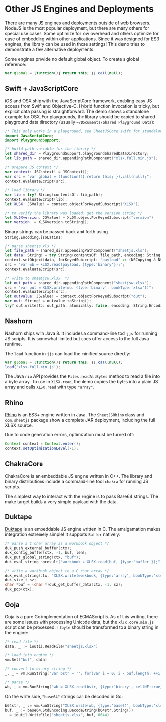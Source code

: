 # Other JS Engines and Deployments

There are many JS engines and deployments outside of web browsers. NodeJS is the
most popular deployment, but there are many others for special use cases.  Some
optimize for low overhead and others optimize for ease of embedding within other
applications.  Since it was designed for ES3 engines, the library can be used in
those settings!  This demo tries to demonstrate a few alternative deployments.

Some engines provide no default global object.  To create a global reference:

```js
var global = (function(){ return this; }).call(null);
```


## Swift + JavaScriptCore

iOS and OSX ship with the JavaScriptCore framework, enabling easy JS access from
Swift and Objective-C.  Hybrid function invocation is tricky, but explicit data
passing is straightforward.  The demo shows a standalone example for OSX.  For
playgrounds, the library should be copied to shared playground data directory
(usually `~/Documents/Shared Playground Data`):

```swift
/* This only works in a playground, see SheetJSCore.swift for standalone use */
import JavaScriptCore;
import PlaygroundSupport;

/* build path variable for the library */
let shared_dir = PlaygroundSupport.playgroundSharedDataDirectory;
let lib_path = shared_dir.appendingPathComponent("xlsx.full.min.js");

/* prepare JS context */
var context: JSContext! = JSContext();
var src = "var global = (function(){ return this; }).call(null);";
context.evaluateScript(src);

/* load library */
var lib = try? String(contentsOf: lib_path);
context.evaluateScript(lib);
let XLSX: JSValue! = context.objectForKeyedSubscript("XLSX");

/* to verify the library was loaded, get the version string */
let XLSXversion: JSValue! = XLSX.objectForKeyedSubscript("version")
var version  = XLSXversion.toString();
```

Binary strings can be passed back and forth using `String.Encoding.isoLatin1`:

```swift
/* parse sheetjs.xls */
let file_path = shared_dir.appendingPathComponent("sheetjs.xls");
let data: String! = try String(contentsOf: file_path, encoding: String.Encoding.isoLatin1);
context.setObject(data, forKeyedSubscript: "payload" as (NSCopying & NSObjectProtocol)!);
src = "var wb = XLSX.read(payload, {type:'binary'});";
context.evaluateScript(src);

/* write to sheetjsw.xlsx  */
let out_path = shared_dir.appendingPathComponent("sheetjsw.xlsx");
src = "var out = XLSX.write(wb, {type:'binary', bookType:'xlsx'})";
context.evaluateScript(src);
let outvalue: JSValue! = context.objectForKeyedSubscript("out");
var out: String! = outvalue.toString();
try? out.write(to: out_path, atomically: false, encoding: String.Encoding.isoLatin1);
```


## Nashorn

Nashorn ships with Java 8.  It includes a command-line tool `jjs` for running JS
scripts.  It is somewhat limited but does offer access to the full Java runtime.

The `load` function in `jjs` can load the minified source directly:

```js
var global = (function(){ return this; }).call(null);
load('xlsx.full.min.js');
```

The Java `nio` API provides the `Files.readAllBytes` method to read a file into
a byte array.  To use in `XLSX.read`, the demo copies the bytes into a plain JS
array and calls `XLSX.read` with type `"array"`.


## Rhino

[Rhino](http://www.mozilla.org/rhino) is an ES3+ engine written in Java.  The
`SheetJSRhino` class and `com.sheetjs` package show a complete JAR deployment,
including the full XLSX source.

Due to code generation errors, optimization must be turned off:

```java
Context context = Context.enter();
context.setOptimizationLevel(-1);
```


## ChakraCore

ChakraCore is an embeddable JS engine written in C++.  The library and binary
distributions include a command-line tool `chakra` for running JS scripts.

The simplest way to interact with the engine is to pass Base64 strings. The make
target builds a very simple payload with the data.


## Duktape

[Duktape](http://duktape.org/) is an embeddable JS engine written in C.  The
amalgamation makes integration extremely simple!  It supports `Buffer` natively:

```C
/* parse a C char array as a workbook object */
duk_push_external_buffer(ctx);
duk_config_buffer(ctx, -1, buf, len);
duk_put_global_string(ctx, "buf");
duk_eval_string_noresult("workbook = XLSX.read(buf, {type:'buffer'});");

/* write a workbook object to a C char array */
duk_eval_string(ctx, "XLSX.write(workbook, {type:'array', bookType:'xlsx'})");
duk_size_t sz;
char *buf = (char *)duk_get_buffer_data(ctx, -1, sz);
duk_pop(ctx);
```


## Goja

Goja is a pure Go implementation of ECMAScript 5.  As of this writing, there are
some issues with processing Unicode data, but the `xlsx.core.min.js` script can
be processed.  `[]byte` should be transformed to a binary string in the engine:

```go
/* read file */
data, _ := ioutil.ReadFile("sheetjs.xlsx")

/* load into engine */
vm.Set("buf", data)

/* convert to binary string */
_, _ = vm.RunString("var bstr = ''; for(var i = 0; i < buf.length; ++i) bstr += String.fromCharCode(buf[i]);")

/* parse */
wb, _ = vm.RunString("wb = XLSX.read(bstr, {type:'binary', cellNF:true});")
```

On the write side, `"base64"` strings can be decoded in Go:

```go
b64str, _ := vm.RunString("XLSX.write(wb, {type:'base64', bookType:'xlsx'})")
buf, _ := base64.StdEncoding.DecodeString(b64str.String())
_ = ioutil.WriteFile("sheetjs.xlsx", buf, 0644)
```


